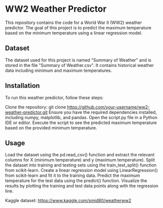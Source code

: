 # WW2 Weather Predictor
This repository contains the code for a World War II (WW2) weather predictor. The goal of this project is to predict the maximum temperature based on the minimum temperature using a linear regression model.

## Dataset
The dataset used for this project is named "Summary of Weather" and is stored in the file "Summary of Weather.csv". It contains historical weather data including minimum and maximum temperatures.

## Installation
To run this weather predictor, follow these steps:

Clone the repository: git clone https://github.com/your-username/ww2-weather-predictor.git
Ensure you have the required dependencies installed, including numpy, matplotlib, and pandas.
Open the script.py file in a Python IDE or editor.
Execute the script to see the predicted maximum temperature based on the provided minimum temperature.

## Usage
Load the dataset using the pd.read_csv() function and extract the relevant columns for X (minimum temperature) and y (maximum temperature).
Split the dataset into training and testing sets using the train_test_split() function from scikit-learn.
Create a linear regression model using LinearRegression() from scikit-learn and fit it to the training data.
Predict the maximum temperature for the test data using the predict() function.
Visualize the results by plotting the training and test data points along with the regression line.

Kaggle dataset: https://www.kaggle.com/smid80/weatherww2
